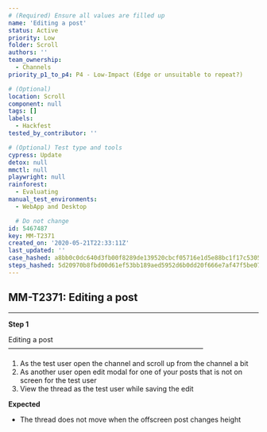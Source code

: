 ```yaml
---
# (Required) Ensure all values are filled up
name: 'Editing a post'
status: Active
priority: Low
folder: Scroll
authors: ''
team_ownership:
  - Channels
priority_p1_to_p4: P4 - Low-Impact (Edge or unsuitable to repeat?)

# (Optional)
location: Scroll
component: null
tags: []
labels:
  - Hackfest
tested_by_contributor: ''

# (Optional) Test type and tools
cypress: Update
detox: null
mmctl: null
playwright: null
rainforest:
  - Evaluating
manual_test_environments:
  - WebApp and Desktop

  # Do not change
id: 5467487
key: MM-T2371
created_on: '2020-05-21T22:33:11Z'
last_updated: ''
case_hashed: a8bb0c0dc640d3fb00f8289de139520cbcf05716e1d5e88bc1f17c5305fd4dacdfddcfa9f7f182d2be93a7daea8653bf
steps_hashed: 5d20970b8fbd00d61ef53bb189aed5952d6b0dd20f666e7af47f5be07b90ceb556f76d84b158ba3c40e1703bd471ad75
---
```


<!-- (Auto-generated) Based on frontmatter's "key" and "name" -->

## MM-T2371: Editing a post

---

**Step 1**

Editing a post\
————————————————————————————

1. As the test user open the channel and scroll up from the channel a bit
2. As another user open edit modal for one of your posts that is not on screen for the test user
3. View the thread as the test user while saving the edit

**Expected**

- The thread does not move when the offscreen post changes height
